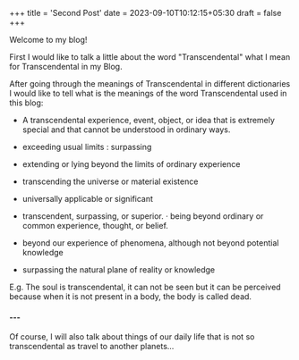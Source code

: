 +++
title = 'Second Post'
date = 2023-09-10T10:12:15+05:30
draft = false
+++

Welcome to my blog!

First I would like to talk a little about the word "Transcendental" what I mean for Transcendental in my Blog.

After going through the meanings of Transcendental in different dictionaries I would like to tell what is the meanings of the word Transcendental used in this blog:

- A transcendental experience, event, object, or idea that is extremely special  and that cannot be understood in ordinary ways.
- exceeding usual limits : surpassing

- extending or lying beyond the limits of ordinary experience

- transcending the universe or material existence

- universally applicable or significant

- transcendent, surpassing, or superior. · being beyond ordinary or common experience, thought, or belief.

- beyond our experience of phenomena, although not beyond potential knowledge

- surpassing the natural plane of reality or knowledge

E.g. The soul is transcendental, it can not be seen but it can be perceived because when it is not present in a body, the body is called dead.

#### ---

 Of course, I will also talk about things of our daily life that is not so transcendental as travel to another planets...
